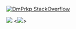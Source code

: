 
[![DmPrkp StackOverflow](https://github-readme-stackoverflow.vercel.app/?userID=13093495&layout=compact&theme=dark)](https://stackoverflow.com/users/13093495/dm-prkp)

![](http://github-profile-summary-cards.vercel.app/api/cards/repos-per-language?username=DmPrkp&theme=dark)
<![](http://github-profile-summary-cards.vercel.app/api/cards/most-commit-language?username=DmPrkp&theme=dark)>

